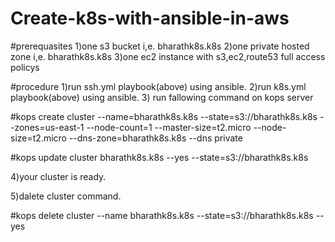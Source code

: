 # Create-k8s-with-ansible-in-aws

#prerequasites
1)one s3 bucket i,e. bharathk8s.k8s
2)one private hosted zone i,e. bharathk8s.k8s
3)one ec2 instance with s3,ec2,route53 full access policys 


#procedure
1)run ssh.yml playbook(above) using ansible.
2)run k8s.yml playbook(above) using ansible.
3) run fallowing command on kops server

#kops create cluster --name=bharathk8s.k8s --state=s3://bharathk8s.k8s --zones=us-east-1 --node-count=1 --master-size=t2.micro --node-size=t2.micro --dns-zone=bharathk8s.k8s --dns private

#kops update cluster bharathk8s.k8s --yes --state=s3://bharathk8s.k8s

4)your cluster is ready.

5)dalete cluster command.

#kops delete cluster --name bharathk8s.k8s --state=s3://bharathk8s.k8s --yes
